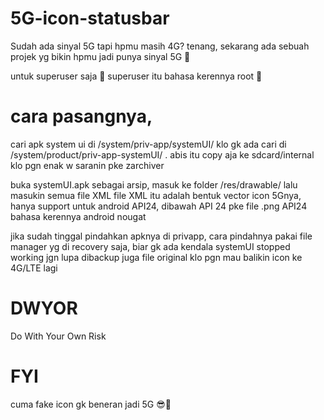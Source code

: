 # 5G-icon-statusbar

Sudah ada sinyal 5G tapi hpmu masih 4G?
tenang, sekarang ada sebuah projek yg bikin hpmu jadi punya sinyal 5G 🤫


untuk superuser saja 🤙
superuser itu bahasa kerennya root 🤭

# cara pasangnya, 
cari apk system ui di 
/system/priv-app/systemUI/
klo gk ada cari di 
/system/product/priv-app-systemUI/
.
abis itu copy aja ke sdcard/internal
 klo pgn enak w saranin pke zarchiver

buka systemUI.apk sebagai arsip, masuk ke folder 
/res/drawable/ lalu masukin semua file XML
file XML itu adalah bentuk vector icon 5Gnya, hanya support untuk android API24, dibawah API 24 pke file .png
API24 bahasa kerennya android nougat

jika sudah tinggal pindahkan apknya di privapp, cara pindahnya pakai file manager yg di recovery saja, biar gk ada kendala systemUI stopped working
jgn lupa dibackup juga file original klo pgn mau balikin icon ke 4G/LTE lagi

# DWYOR
Do With Your Own Risk

# FYI
cuma fake icon gk beneran jadi 5G 😎🤙

